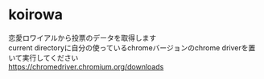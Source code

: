 # koirowa
恋愛ロワイアルから投票のデータを取得します  
current directoryに自分の使っているchromeバージョンのchrome driverを置いて実行してください  
https://chromedriver.chromium.org/downloads
